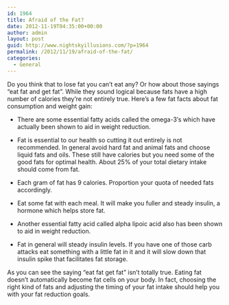 ```yaml
---
id: 1964
title: Afraid of the Fat?
date: 2012-11-19T04:35:00+00:00
author: admin
layout: post
guid: http://www.nightskyillusions.com/?p=1964
permalink: /2012/11/19/afraid-of-the-fat/
categories:
  - General
---
```

Do you think that to lose fat you can&#8217;t eat any? Or how about those sayings &#8220;eat fat and get fat&#8221;. While they sound logical because fats have a high number of calories they&#8217;re not entirely true. Here&#8217;s a few fat facts about fat consumption and weight gain:

* There are some essential fatty acids called the omega-3&#8242;s which have actually been shown to aid in weight reduction.

* Fat is essential to our health so cutting it out entirely is not recommended. In general avoid hard fat and animal fats and choose liquid fats and oils. These still have calories but you need some of the good fats for optimal health. About 25% of your total dietary intake should come from fat.

* Each gram of fat has 9 calories. Proportion your quota of needed fats accordingly.

* Eat some fat with each meal. It will make you fuller and steady insulin, a hormone which helps store fat.

* Another essential fatty acid called alpha lipoic acid also has been shown to aid in weight reduction.

* Fat in general will steady insulin levels. If you have one of those carb attacks eat something with a little fat in it and it will slow down that insulin spike that facilitates fat storage.

As you can see the saying &#8220;eat fat get fat&#8221; isn&#8217;t totally true. Eating fat doesn&#8217;t automatically become fat cells on your body. In fact, choosing the right kind of fats and adjusting the timing of your fat intake should help you with your fat reduction goals.